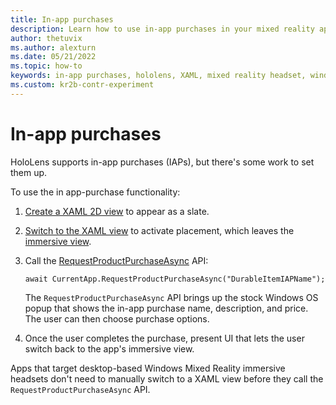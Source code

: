 ```yaml
---
title: In-app purchases
description: Learn how to use in-app purchases in your mixed reality apps with a 2D XAML view and stock Windows OS popup.
author: thetuvix
ms.author: alexturn
ms.date: 05/21/2022
ms.topic: how-to
keywords: in-app purchases, hololens, XAML, mixed reality headset, windows mixed reality headset, virtual reality headset
ms.custom: kr2b-contr-experiment
---
```


# In-app purchases

HoloLens supports in-app purchases (IAPs), but there's some work to set them up.

To use the in app-purchase functionality:

1. [Create a XAML 2D view](../design/app-views.md) to appear as a slate.
1. [Switch to the XAML view](../design/app-views.md#switching-from-the-immersive-view-back-to-a-keyboard-xaml-view) to activate placement, which leaves the [immersive view](../design/app-views.md#immersive-views).
1. Call the [RequestProductPurchaseAsync](/uwp/api/windows.applicationmodel.store.currentapp.requestproductpurchaseasync#windows-applicationmodel-store-currentapp-requestproductpurchaseasync(system-string)) API:

   `await CurrentApp.RequestProductPurchaseAsync("DurableItemIAPName");`

   The `RequestProductPurchaseAsync` API brings up the stock Windows OS popup that shows the in-app purchase name, description, and price. The user can then choose purchase options.

1. Once the user completes the purchase, present UI that lets the user switch back to the app's immersive view.

Apps that target desktop-based Windows Mixed Reality immersive headsets don't need to manually switch to a XAML view before they call the `RequestProductPurchaseAsync` API.
